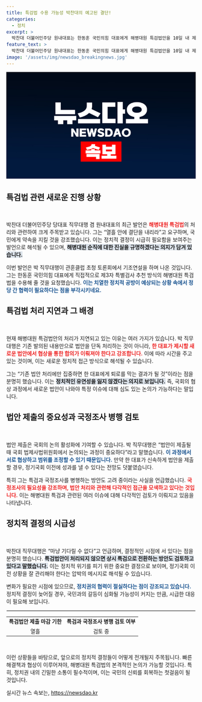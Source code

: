 ```yaml
---
title: 특검법 수용 가능성 박찬대의 예고된 결단!
categories:
  - 정치
excerpt: >
  박찬대 더불어민주당 원내대표는 한동훈 국민의힘 대표에게 해병대원 특검법안을 10일 내 제출하라고 촉구하며, 특검과 국정조사를 병행 추진할 계획을 밝혔다. 긴급 상황에 대응하는 이들의 결정이 주목받고 있다.
feature_text: >
  박찬대 더불어민주당 원내대표는 한동훈 국민의힘 대표에게 해병대원 특검법안을 10일 내 제출하라고 촉구하며, 특검과 국정조사를 병행 추진할 계획을 밝혔다. 긴급 상황에 대응하는 이들의 결정이 주목받고 있다.
image: '/assets/img/newsdao_breakingnews.jpg'
---
```


<p><img src="/assets/img/newsdao_breakingnews.jpg" alt="koreaapp 속보" /></p>

<h2 data-ke-size="size26">특검법 관련 새로운 진행 상황</h2>

<p data-ke-size="size16">&nbsp;</p>

<p>박찬대 더불어민주당 당대표 직무대행 겸 원내대표의 최근 발언은 <b><span style="color: #ee2323;">해병대원 특검법</span></b>의 처리와 관련하여 크게 주목받고 있습니다. 그는 “열흘 안에 결단을 내리라”고 요구하며, 국민에게 약속을 지킬 것을 강조했습니다. 이는 정치적 결정이 시급히 필요함을 보여주는 발언으로 해석될 수 있으며, <b><span style="background-color: #21538527;">해병대원 순직에 대한 진실을 규명하겠다는 의지가 담겨 있습니다.</span></b></p>

<p>이번 발언은 박 직무대행이 관훈클럽 초청 토론회에서 기조연설을 하며 나온 것입니다. 그는 한동훈 국민의힘 대표에게 직접적으로 제3자 특별검사 추천 방식의 해병대원 특검법을 수용해 줄 것을 요청했습니다. <b><span style="color: #1a5490;">이는 치열한 정치적 공방이 예상되는 상황 속에서 정당 간 협력이 필요하다는 점을 부각시키네요.</span></b></p>

<h2 data-ke-size="size26">특검법 처리 지연과 그 배경</h2>

<p data-ke-size="size16">&nbsp;</p>

<p>현재 해병대원 특검법안의 처리가 지연되고 있는 이유는 여러 가지가 있습니다. 박 직무대행은 기존 발의된 내용만으로 법안을 단독 처리하는 것이 아니라, <b><span style="color: #ee2323;">한 대표가 제시할 새로운 법안에서 협상을 통한 합의가 이뤄져야 한다고 강조합니다.</span></b> 이에 따라 시간을 주고 있는 것이며, 이는 새로운 정치적 접근 방식으로 해석될 수 있습니다. </p>

<p>그는 “기존 법안 처리에만 집중하면 한 대표에게 퇴로를 막는 결과가 될 것”이라는 점을 분명히 했습니다. 이는 <b><span style="background-color: #21538527;">정치적인 유연성을 잃지 않겠다는 의지로 보입니다.</span></b> 즉, 국회의 협상 과정에서 새로운 법안이 나와야 특정 이슈에 대해 심도 있는 논의가 가능하다는 말입니다.</p>

<h2 data-ke-size="size26">법안 제출의 중요성과 국정조사 병행 검토</h2>

<p data-ke-size="size16">&nbsp;</p>

<p>법안 제출은 국회의 논의 활성화에 기여할 수 있습니다. 박 직무대행은 “법안이 제출될 때 국회 법제사법위원회에서 논의되는 과정이 중요하다”라고 말했습니다. <b><span style="color: #1a5490;">이 과정에서 서로 협상하고 범위를 조정할 수 있기 때문입니다.</span></b> 만약 한 대표가 신속하게 법안을 제출할 경우, 정기국회 이전에 성과를 낼 수 있다는 전망도 덧붙였습니다.</p>

<p>특히 그는 특검과 국정조사를 병행하는 방안도 고려 중이라는 사실을 언급했습니다. <b><span style="color: #ee2323;">국정조사의 필요성을 강조하며, 법안 처리와 관련해 다각적인 접근을 모색하고 있다는 것입니다.</span></b> 이는 해병대원 특검과 관련된 여러 이슈에 대해 다각적인 검토가 이뤄지고 있음을 나타냅니다.</p>

<h2 data-ke-size="size26">정치적 결정의 시급성</h2>

<p data-ke-size="size16">&nbsp;</p>

<p>박찬대 직무대행은 “마냥 기다릴 수 없다”고 언급하며, 결정적인 시점에 서 있다는 점을 분명히 했습니다. <b><span style="background-color: #21538527;">특검법안이 처리되지 않으면 상시 특검으로 전환하는 방안도 검토하고 있다고 말했습니다.</span></b> 이는 정치적 위기를 피기 위한 중요한 결정으로 보이며, 정기국회 이전 상황을 잘 관리해야 한다는 압박의 메시지로 해석될 수 있습니다.</p>

<p>변화가 필요한 시점에 있으므로, <b><span style="color: #1a5490;">정치권의 협력이 절실하다는 점이 강조되고 있습니다.</span></b> 정치적 결정이 늦어질 경우, 국민과의 갈등이 심화될 가능성이 커지는 만큼, 시급한 대응이 필요해 보입니다.</p>

<hr style="border: 1px solid #e5e5e5;">

<table style="width: 100%;">
  <tr>
    <td style="text-align: center; height: 17px;"><b>특검법안 제출 마감 기한</b></td>
    <td style="text-align: center; height: 17px;"><b>특검과 국정조사 병행 검토 여부</b></td>
  </tr>
  <tr>
    <td style="text-align: center; height: 17px;">열흘</td>
    <td style="text-align: center; height: 17px;">검토 중</td>
  </tr>
</table>

<p data-ke-size="size16">&nbsp;</p> 

<p>이런 상황들을 바탕으로, 앞으로의 정치적 결정들이 어떻게 전개될지 주목됩니다. 빠른 해결책과 협상이 이루어져야, 해병대원 특검법의 본격적인 논의가 가능할 것입니다. 특히, 정치권 내의 긴밀한 소통이 필수적이며, 이는 국민의 신뢰를 회복하는 첫걸음이 될 것입니다.</p>
실시간 뉴스 속보는, <a href="https://newsdao.kr" rel="dofollow">https://newsdao.kr</a>


